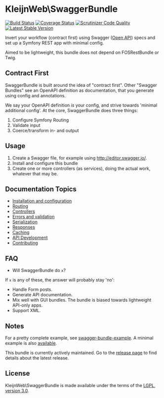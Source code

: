 # KleijnWeb\SwaggerBundle 
[![Build Status](https://travis-ci.org/kleijnweb/swagger-bundle.svg?branch=master)](https://travis-ci.org/kleijnweb/swagger-bundle)
[![Coverage Status](https://coveralls.io/repos/github/kleijnweb/swagger-bundle/badge.svg?branch=master)](https://coveralls.io/github/kleijnweb/swagger-bundle?branch=master)
[![Scrutinizer Code Quality](https://scrutinizer-ci.com/g/kleijnweb/swagger-bundle/badges/quality-score.png?b=master)](https://scrutinizer-ci.com/g/kleijnweb/swagger-bundle/?branch=master)
[![Latest Stable Version](https://poser.pugx.org/kleijnweb/swagger-bundle/v/stable)](https://packagist.org/packages/kleijnweb/swagger-bundle)

Invert your workflow (contract first) using Swagger ([Open API](https://openapis.org/)) specs and set up a Symfony REST app with minimal config.

Aimed to be lightweight, this bundle does not depend on FOSRestBundle or Twig.

## Contract First

SwaggerBundle is built around the idea of "contract first". Other "Swagger Bundles" see an OpenAPI definition as documentation, that you generate using config and annotations.

We say your OpenAPI definition *is* your config, and strive towards 'minimal additional config'. At the core, SwaggerBundle does three things:

 1. Configure Symfony Routing
 2. Validate input
 3. Coerce/transform in- and output

## Usage

1. Create a Swagger file, for example using http://editor.swagger.io/.
2. Install and configure this bundle 
3. Create one or more controllers (as services), doing the actual work, whatever that may be.

## Documentation Topics

 - [Installation and configuration](docs/config.md)
 - [Routing](docs/routing.md)
 - [Controllers](docs/controllers.md)
 - [Errors and validation](docs/errors.md)
 - [Serialization](docs/serialization.md)
 - [Responses](docs/responses.md)
 - [Caching](docs/caching.md)
 - [API Development](docs/developing.md)
 - [Contributing](docs/contributing.md)
 
## FAQ

 - Will SwaggerBundle do `x`?
 
If `x` is any of these, the answer will probably stay 'no':

 * Handle Form posts.
 * Generate API documentation.
 * Mix well with GUI bundles. The bundle is biased towards lightweight API-only apps.
 * Support XML.
 
## Notes

For a pretty complete example, see [swagger-bundle-example](https://github.com/kleijnweb/swagger-bundle-example).
A minimal example is also [available](https://github.com/kleijnweb/symfony-swagger-microservice-edition).

This bundle is currently actively maintained. Go to the [release page](https://github.com/kleijnweb/swagger-bundle/releases) to find details about the latest release.

## License

KleijnWeb\SwaggerBundle is made available under the terms of the [LGPL, version 3.0](https://spdx.org/licenses/LGPL-3.0.html#licenseText).
